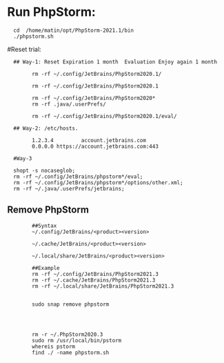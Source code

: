 # Run PhpStorm:
      cd  /home/matin/opt/PhpStorm-2021.1/bin
      ./phpstorm.sh



#Reset trial:
      
      ## Way-1: Reset Expiration 1 month  Evaluation Enjoy again 1 month 
      
            rm -rf ~/.config/JetBrains/PhpStorm2020.1/
            
            rm -rf ~/.config/JetBrains/PhpStorm2020.1
            
            rm -rf ~/.config/JetBrains/PhpStorm2020*
            rm -rf .java/.userPrefs/
            
            rm -rf ~/.config/JetBrains/PhpStorm2020.1/eval/
            
      ## Way-2: /etc/hosts.
      
            1.2.3.4         account.jetbrains.com
            0.0.0.0 https://account.jetbrains.com:443
      
      #Way-3
      
      shopt -s nocaseglob;
      rm -rf ~/.config/JetBrains/phpstorm*/eval;
      rm -rf ~/.config/JetBrains/phpstorm*/options/other.xml;
      rm -rf ~/.java/.userPrefs/jetbrains;
      
      
## Remove PhpStorm

            ##Syntax
            ~/.config/JetBrains/<product><version>

            ~/.cache/JetBrains/<product><version>

            ~/.local/share/JetBrains/<product><version>

            ##Example
            rm -rf ~/.config/JetBrains/PhpStorm2021.3
            rm -rf ~/.cache/JetBrains/PhpStorm2021.3
            rm -rf ~/.local/share/JetBrains/PhpStorm2021.3


            sudo snap remove phpstorm




            rm -r ~/.PhpStorm2020.3
            sudo rm /usr/local/bin/pstorm
            whereis pstorm
            find ./ -name phpstorm.sh




